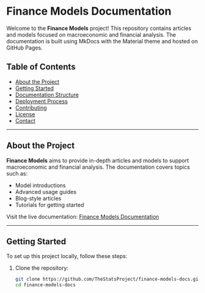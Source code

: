 
# Finance Models Documentation

Welcome to the **Finance Models** project! This repository contains articles and models focused on macroeconomic and financial analysis. The documentation is built using MkDocs with the Material theme and hosted on GitHub Pages.

## Table of Contents
- [About the Project](#about-the-project)
- [Getting Started](#index)
- [Documentation Structure](#documentation-structure)
- [Deployment Process](#deployment-process)
- [Contributing](#contributing)
- [License](#license)
- [Contact](#contact)

---

## About the Project

**Finance Models** aims to provide in-depth articles and models to support macroeconomic and financial analysis. The documentation covers topics such as:
- Model introductions
- Advanced usage guides
- Blog-style articles
- Tutorials for getting started

Visit the live documentation: [Finance Models Documentation](https://TheStatsProject.github.io/finance-models-docs/)

---

## Getting Started

To set up this project locally, follow these steps:

1. Clone the repository:
   ```bash
   git clone https://github.com/TheStatsProject/finance-models-docs.git
   cd finance-models-docs

